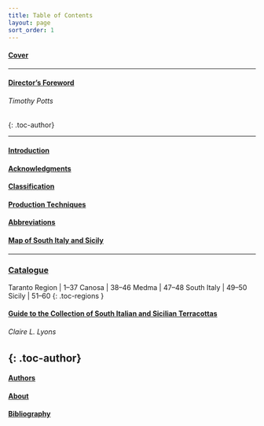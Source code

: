 ```yaml
---
title: Table of Contents
layout: page
sort_order: 1
---
```

<div class="table-of-contents">

#### [Cover](../)

---

#### [Director’s Foreword](../foreword/)

###### Timothy Potts
{: .toc-author}

---

#### [Introduction](../introduction/)

#### [Acknowledgments](../acknowledgments/)

#### [Classification](../classification/)

#### [Production Techniques](../production_techniques/)

#### [Abbreviations](../abbreviations/)

#### [Map of South Italy and Sicily](../map/)

---

### [Catalogue](../catalogue/)

Taranto Region | 1–37
Canosa | 38–46
Medma | 47–48
South Italy | 49–50
Sicily | 51–60
{: .toc-regions }


#### [Guide to the Collection of South Italian and Sicilian Terracottas](../guide/)

###### Claire L. Lyons
{: .toc-author}
---

#### [Authors](../authors/)

#### [About](../about/)

#### [Bibliography](../bibliography/)

</div>
